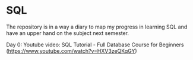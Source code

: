 # SQL

The repository is in a way a diary to map my progress in learning SQL and have an upper hand on the subject next semester.

Day 0: Youtube video: SQL Tutorial - Full Database Course for Beginners (https://www.youtube.com/watch?v=HXV3zeQKqGY)
